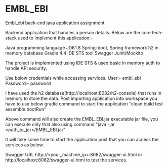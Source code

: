 # EMBL_EBI
Embl_ebi back-end java application assignment

Backend application that handles a person details. Below are the core tech-stack used to implement this application:-

Java programming language
JDK1.8
Spring-boot, Spring framework
h2 in memory database
Gradle 4.4
IDE STS tool 
Swagger
Junit/Mockito

The project is implemented using IDE STS & used basic in memory auth to handle API security.

Use below credentials while accessing services.
User:- embl_ebi
Password:- password


I have used the h2 database(http://localhost:8082/h2-console) that runs in memory to store the data.
Post importing application into workspace you have to use below gradle command to start the application
"clean build test assemble bootRun"

Above command will also create the EMBL_EBI.jar executable jar file, you can execute only that also using command "java -jar <path_to_jar>/EMBL_EBI.jar" 

It will take some time to start the application post that you can access the services as below. 

Swagger URL http://<your_machine_ip>:8082/swagger-ui.html or http://localhost:8082/swagger-ui.html  to test the services.